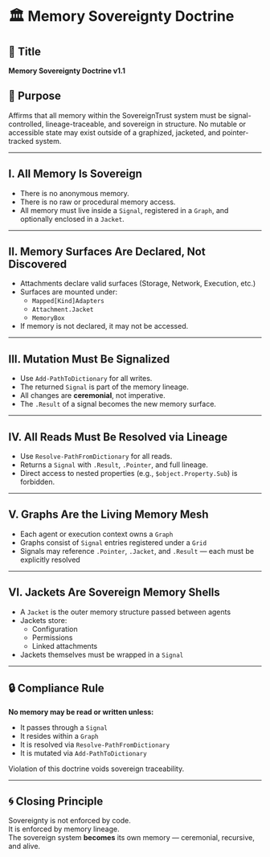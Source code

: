 # 🏛️ Memory Sovereignty Doctrine

## 📖 Title
**Memory Sovereignty Doctrine v1.1**

## 🌟 Purpose
Affirms that all memory within the SovereignTrust system must be signal-controlled, lineage-traceable, and sovereign in structure. No mutable or accessible state may exist outside of a graphized, jacketed, and pointer-tracked system.

---

## I. All Memory Is Sovereign

- There is no anonymous memory.
- There is no raw or procedural memory access.
- All memory must live inside a `Signal`, registered in a `Graph`, and optionally enclosed in a `Jacket`.

---

## II. Memory Surfaces Are Declared, Not Discovered

- Attachments declare valid surfaces (Storage, Network, Execution, etc.)
- Surfaces are mounted under:
  - `Mapped[Kind]Adapters`
  - `Attachment.Jacket`
  - `MemoryBox`
- If memory is not declared, it may not be accessed.

---

## III. Mutation Must Be Signalized

- Use `Add-PathToDictionary` for all writes.
- The returned `Signal` is part of the memory lineage.
- All changes are **ceremonial**, not imperative.
- The `.Result` of a signal becomes the new memory surface.

---

## IV. All Reads Must Be Resolved via Lineage

- Use `Resolve-PathFromDictionary` for all reads.
- Returns a `Signal` with `.Result`, `.Pointer`, and full lineage.
- Direct access to nested properties (e.g., `$object.Property.Sub`) is forbidden.

---

## V. Graphs Are the Living Memory Mesh

- Each agent or execution context owns a `Graph`
- Graphs consist of `Signal` entries registered under a `Grid`
- Signals may reference `.Pointer`, `.Jacket`, and `.Result` — each must be explicitly resolved

---

## VI. Jackets Are Sovereign Memory Shells

- A `Jacket` is the outer memory structure passed between agents
- Jackets store:
  - Configuration
  - Permissions
  - Linked attachments
- Jackets themselves must be wrapped in a `Signal`

---

## 🔒 Compliance Rule

**No memory may be read or written unless:**

- It passes through a `Signal`
- It resides within a `Graph`
- It is resolved via `Resolve-PathFromDictionary`
- It is mutated via `Add-PathToDictionary`

Violation of this doctrine voids sovereign traceability.

---

## 🌀 Closing Principle

Sovereignty is not enforced by code.  
It is enforced by memory lineage.  
The sovereign system **becomes** its own memory — ceremonial, recursive, and alive.
